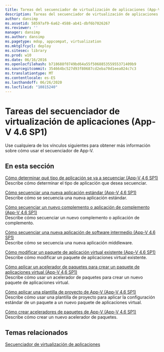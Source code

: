 ```yaml
---
title: Tareas del secuenciador de virtualización de aplicaciones (App-V 4.6 SP1)
description: Tareas del secuenciador de virtualización de aplicaciones (App-V 4.6 SP1)
author: dansimp
ms.assetid: 58597af9-6a62-4588-ab41-dbf6b7026267
ms.reviewer: ''
manager: dansimp
ms.author: dansimp
ms.pagetype: mdop, appcompat, virtualization
ms.mktglfcycl: deploy
ms.sitesec: library
ms.prod: w10
ms.date: 06/16/2016
ms.openlocfilehash: b718688f0749bd64a55f506885355955371409b9
ms.sourcegitcommit: 354664bc527d93f80687cd2eba70d1eea024c7c3
ms.translationtype: MT
ms.contentlocale: es-ES
ms.lasthandoff: 06/26/2020
ms.locfileid: "10815240"
---
```

# Tareas del secuenciador de virtualización de aplicaciones (App-V 4.6 SP1)


Use cualquiera de los vínculos siguientes para obtener más información sobre cómo usar el secuenciador de App-V.

## En esta sección


<a href="" id="how-to-determine-which-type-of-application-to-sequence---app-v-4-6-sp1-"></a>[Cómo determinar qué tipo de aplicación se va a secuenciar (App-V 4,6 SP1)](how-to-determine-which-type-of-application-to-sequence---app-v-46-sp1-.md)  
Describe cómo determinar el tipo de aplicación que desea secuenciar.

<a href="" id="how-to-sequence-a-new-standard-application--app-v-4-6-sp1-"></a>[Cómo secuenciar una nueva aplicación estándar (App-V 4.6 SP1)](how-to-sequence-a-new-standard-application--app-v-46-sp1-.md)  
Describe cómo se secuencia una nueva aplicación estándar.

<a href="" id="how-to-sequence-a-new-add-on-or-plug-in-application--app-v-4-6-sp1-"></a>[Cómo secuenciar un nuevo complemento o aplicación de complemento (App-V 4.6 SP1)](how-to-sequence-a-new-add-on-or-plug-in-application--app-v-46-sp1-.md)  
Describe cómo secuenciar un nuevo complemento o aplicación de complemento.

<a href="" id="how-to-sequence-a-new-middleware-application--app-v-4-6-sp1-"></a>[Cómo secuenciar una nueva aplicación de software intermedio (App-V 4.6 SP1)](how-to-sequence-a-new-middleware-application--app-v-46-sp1-.md)  
Describe cómo se secuencia una nueva aplicación middleware.

<a href="" id="how-to-modify-an-existing-virtual-application-package--app-v-4-6-sp1-"></a>[Cómo modificar un paquete de aplicación virtual existente (App-V 4.6 SP1)](how-to-modify-an-existing-virtual-application-package--app-v-46-sp1-.md)  
Describe cómo modificar un paquete de aplicaciones virtual existente.

<a href="" id="how-to-apply-a-package-accelerator-to-create-a-virtual-application-package---app-v-4-6-sp1-"></a>[Cómo aplicar un acelerador de paquetes para crear un paquete de aplicaciones virtual (App-V 4,6 SP1)](how-to-apply-a-package-accelerator-to-create-a-virtual-application-package---app-v-46-sp1-.md)  
Describe cómo usar un acelerador de paquetes para crear un nuevo paquete de aplicaciones virtual.

<a href="" id="how-to-apply-an-app-v-project-template--app-v-4-6-sp1-"></a>[Cómo aplicar una plantilla de proyecto de App-V (App-V 4.6 SP1)](how-to-apply-an-app-v-project-template--app-v-46-sp1-.md)  
Describe cómo usar una plantilla de proyecto para aplicar la configuración estándar de un paquete a un nuevo paquete de aplicaciones virtual.

<a href="" id="how-to-create-app-v-package-accelerators--app-v-4-6-sp1-"></a>[Cómo crear aceleradores de paquetes de App-V (App-V 4.6 SP1)](how-to-create-app-v-package-accelerators--app-v-46-sp1-.md)  
Describe cómo crear un nuevo acelerador de paquetes.

## Temas relacionados


[Secuenciador de virtualización de aplicaciones](application-virtualization-sequencer.md)

 

 





